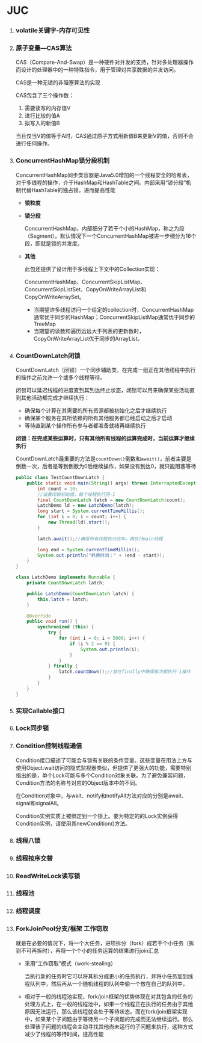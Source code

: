 # JUC

1. ### volatile关键字-内存可见性

   

2. ### 原子变量—CAS算法

   CAS（Compare-And-Swap）是一种硬件对并发的支持，针对多处理器操作而设计的处理器中的一种特殊指令，用于管理对共享数据的并发访问。

   CAS是一种无锁的非阻塞算法的实现

   CAS包含了三个操作数：

   1. 需要读写的内存值V
   2. 进行比较的值A
   3. 拟写入的新值B

   当且仅当V的值等于A时，CAS通过原子方式用新值B来更新V的值，否则不会进行任何操作。

3. ### ConcurrentHashMap锁分段机制

   ConcurrentHashMap同步类容器是Java5.0增加的一个线程安全的哈希表，对于多线程的操作，介于HashMap和HashTable之间。内部采用“锁分段”机制代替HashTable的独占锁，进而提高性能

   - **锁粒度**

     

   - **锁分段**

     ConcurrentHashMap，内部细分了若干个小的HashMap，称之为段（Segment）。默认情况下一个ConcurrentHashMap被进一步细分为16个段，即就是锁的并发度。

     

   - **其他**

     此包还提供了设计用于多线程上下文中的Collection实现：

     ConcurrentHashMap、ConcurrentSkipListMap、ConcurrentSkipListSet、CopyOnWriteArrayList和CopyOnWriteArraySet。

     - 当期望许多线程访问一个给定的collection时，ConcurrentHashMap通常优于同步的HashMap；ConcurrentSkipListMap通常优于同步的TreeMap
     - 当期望的读数和遍历远远大于列表的更新数时，CopyOnWriteArrayList优于同步的ArrayList。

4. ### CountDownLatch闭锁

   CountDownLatch（闭锁）一个同步辅助类，在完成一组正在其他线程中执行的操作之前允许一个或多个线程等待。

   闭锁可以延迟线程的进度直到其到达终止状态，闭锁可以用来确保某些活动直到其他活动都完成才继续执行：

   - 确保每个计算在其需要的所有资源都被初始化之后才继续执行
   - 确保某个服务在其所依赖的所有其他服务都已经启动之后才启动
   - 等待直到某个操作所有参与者都准备就绪再继续执行

   **闭锁：在完成某些运算时，只有其他所有线程的运算完成时，当前运算才继续执行**

   CountDownLatch最重要的方法是`countDown()`倒数和`await()`，前者主要是倒数一次，后者是等到倒数为0后继续操作，如果没有到达0，就只能阻塞等待

   ```java
   public class TestCountDownLatch {
       public static void main(String[] args) throws InterruptedException {
           int count = 10;
           //设置闭锁初始值，每个线程执行完-1
           final CountDownLatch latch = new CountDownLatch(count);
           LatchDemo ld = new LatchDemo(latch);
           long start = System.currentTimeMillis();
           for (int i = 0; i < count; i++) {
               new Thread(ld).start();
           }
   
           latch.await();//确保所有线程执行完毕，再执行main线程
   
           long end = System.currentTimeMillis();
           System.out.println("耗费时间：" + (end - start));
       }
   }
   
   class LatchDemo implements Runnable {
       private CountDownLatch latch;
   
       public LatchDemo(CountDownLatch latch) {
           this.latch = latch;
       }
   
       @Override
       public void run() {
           synchronized (this) {
               try {
                   for (int i = 0; i < 5000; i++) {
                       if (i % 2 == 0) {
                           System.out.println(i);
                       }
                   }
               } finally {
                   latch.countDown();//放在finally中确保每次都执行-1操作
               }
           }
       }
   }
   ```

   

5. ### 实现Callable接口

   

6. ### Lock同步锁

7. ### Condition控制线程通信

   Condition接口描述了可能会与锁有关联的条件变量。这些变量在用法上方与使用Object.wait访问的隐式监视器类似，但提供了更强大的功能，需要特别指出的是，单个Lock可能与多个Condition对象关联。为了避免兼容问题，Condition方法的名称与对应的Object版本中的不同。

   在Condition对象中，与wait、notify和notifyAll方法对应的分别是await、signal和signalAll。

   Condition实例实质上被绑定到一个锁上。要为特定的的Lock实例获得Condition实例，请使用其newCondition()方法。

8. ### 线程八锁

   

9. ### 线程按序交替

   

10. ### ReadWriteLock读写锁

11. ### 线程池

12. ### 线程调度

13. ### ForkJoinPool分支/框架 工作窃取

     就是在必要的情况下，将一个大任务，进项拆分（fork）成若干个小任务（拆到不可再拆时），再将一个个小的任务运算的结果进行join汇总

    - 采用“工作窃取”模式（work-stealing）

      当执行新的任务时它可以将其拆分成更小的任务执行，并将小任务加到线程队列中，然后再从一个随机线程的队列中偷一个放在自己的队列中，

    - 相对于一般的线程池实现，fork/join框架的优势体现在对其包含的任务的处理方式上，在一般的线程池中，如果一个线程正在执行的任务由于其他原因无法运行，那么该线程就会处于等待状态。而在fork/join框架实现中，如果某个子问题由于等待另一个子问题的完成而无法继续运行。那么处理该子问题的线程会主动寻找其他尚未运行的子问题来执行，这种方式减少了线程的等待时间，提高性能

